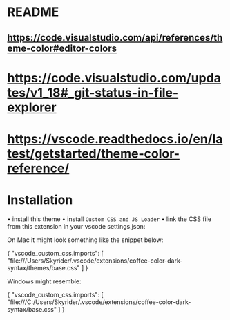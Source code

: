 # README
## https://code.visualstudio.com/api/references/theme-color#editor-colors

# https://code.visualstudio.com/updates/v1_18#_git-status-in-file-explorer

# https://vscode.readthedocs.io/en/latest/getstarted/theme-color-reference/


# Installation 
• install this theme
• install `Custom CSS and JS Loader`
• link the CSS file from this extension in your vscode settings.json:

On Mac it might look something like the snippet below:

{
  "vscode_custom_css.imports": [
    "file:///Users/Skyrider/.vscode/extensions/coffee-color-dark-syntax/themes/base.css"
    ]
}

Windows might resemble:

{
  "vscode_custom_css.imports": [
    "file:///C:/Users/Skyrider/.vscode/extensions/coffee-color-dark-syntax/base.css"
    ]
}
